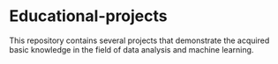 # Educational-projects
This repository contains several  projects that demonstrate the acquired basic knowledge in the field of data analysis and machine learning. 
